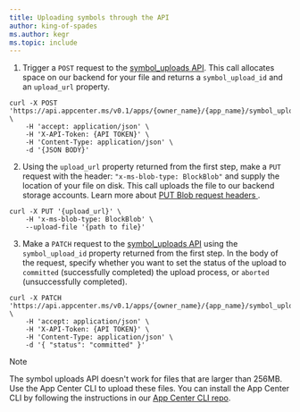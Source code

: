 ```yaml
---
title: Uploading symbols through the API
author: king-of-spades
ms.author: kegr
ms.topic: include
---
```


1. Trigger a `POST` request to the [symbol_uploads API](https://openapi.appcenter.ms/#/crash/symbolUploads_create).
This call allocates space on our backend for your file and returns a `symbol_upload_id` and an `upload_url` property.

```shell
curl -X POST 'https://api.appcenter.ms/v0.1/apps/{owner_name}/{app_name}/symbol_uploads' \
    -H 'accept: application/json' \
    -H 'X-API-Token: {API TOKEN}' \
    -H 'Content-Type: application/json' \
    -d '{JSON BODY}'
```

2. Using the `upload_url` property returned from the first step, make a `PUT` request with the header: `"x-ms-blob-type: BlockBlob"` and supply the location of your file on disk.  This call uploads the file to our backend storage accounts. Learn more about [PUT Blob request headers ](https://docs.microsoft.com/rest/api/storageservices/put-blob#request-headers-all-blob-types).

```shell
curl -X PUT '{upload_url}' \
    -H 'x-ms-blob-type: BlockBlob' \
    --upload-file '{path to file}'
```

3. Make a `PATCH` request to  the [symbol_uploads API](https://openapi.appcenter.ms/#/crash/symbolUploads_complete) using the `symbol_upload_id` property returned from the first step. In the body of the request, specify whether you want to set the status of the upload to `committed` (successfully completed) the upload process, or `aborted` (unsuccessfully completed).

```shell
curl -X PATCH 'https://api.appcenter.ms/v0.1/apps/{owner_name}/{app_name}/symbol_uploads/{symbol_upload_id}' \
    -H 'accept: application/json' \
    -H 'X-API-Token: {API TOKEN}' \
    -H 'Content-Type: application/json' \
    -d '{ "status": "committed" }'
```

> [!NOTE]
> The symbol uploads API doesn't work for files that are larger than 256MB. Use the App Center CLI to upload these files. You can install the App Center CLI by following the instructions in our [App Center CLI repo](https://github.com/microsoft/appcenter-cli).
